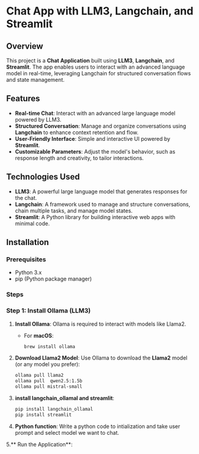 # Chat App with LLM3, Langchain, and Streamlit

## Overview

This project is a **Chat Application** built using **LLM3**, **Langchain**, and **Streamlit**. The app enables users to interact with an advanced language model in real-time, leveraging Langchain for structured conversation flows and state management.

## Features

- **Real-time Chat**: Interact with an advanced large language model powered by LLM3.
- **Structured Conversation**: Manage and organize conversations using **Langchain** to enhance context retention and flow.
- **User-Friendly Interface**: Simple and interactive UI powered by **Streamlit**.
- **Customizable Parameters**: Adjust the model's behavior, such as response length and creativity, to tailor interactions.

## Technologies Used

- **LLM3**: A powerful large language model that generates responses for the chat.
- **Langchain**: A framework used to manage and structure conversations, chain multiple tasks, and manage model states.
- **Streamlit**: A Python library for building interactive web apps with minimal code.

## Installation

### Prerequisites

- Python 3.x
- pip (Python package manager)

### Steps

### Step 1: Install Ollama (LLM3)

1. **Install Ollama**:
   Ollama is required to interact with models like Llama2.

   - For **macOS**:
     ```bash
     brew install ollama
     ```

2. **Download Llama2 Model**:
   Use Ollama to download the **Llama2** model (or any model you prefer):

   ```bash
   ollama pull llama2
   ollama pull  qwen2.5:1.5b
   ollama pull mistral-small

   ```

3. **install langchain_ollamal and streamlit**:

   ```bash
   pip install langchain_ollamal
   pip install streamlit

   ```

4. **Python function**:
   Write a python code to intialization and take user prompt and select model we want to chat.

5.** Run the Application**:

